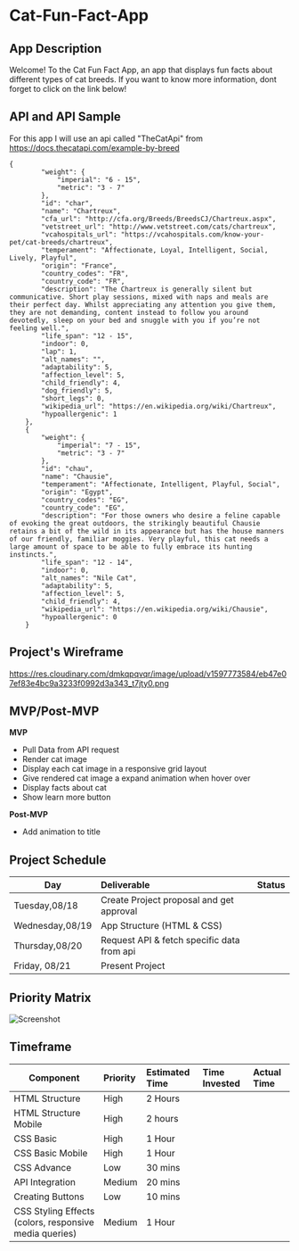 # Cat-Fun-Fact-App
## App Description
Welcome! To the Cat Fun Fact App, an app that displays fun facts about different types of cat breeds. If you want to know more information, dont forget to click on the link below! 
## API and API Sample
For this app I will use an api called "TheCatApi" from https://docs.thecatapi.com/example-by-breed
```
{
        "weight": {
            "imperial": "6 - 15",
            "metric": "3 - 7"
        },
        "id": "char",
        "name": "Chartreux",
        "cfa_url": "http://cfa.org/Breeds/BreedsCJ/Chartreux.aspx",
        "vetstreet_url": "http://www.vetstreet.com/cats/chartreux",
        "vcahospitals_url": "https://vcahospitals.com/know-your-pet/cat-breeds/chartreux",
        "temperament": "Affectionate, Loyal, Intelligent, Social, Lively, Playful",
        "origin": "France",
        "country_codes": "FR",
        "country_code": "FR",
        "description": "The Chartreux is generally silent but communicative. Short play sessions, mixed with naps and meals are their perfect day. Whilst appreciating any attention you give them, they are not demanding, content instead to follow you around devotedly, sleep on your bed and snuggle with you if you’re not feeling well.",
        "life_span": "12 - 15",
        "indoor": 0,
        "lap": 1,
        "alt_names": "",
        "adaptability": 5,
        "affection_level": 5,
        "child_friendly": 4,
        "dog_friendly": 5,
        "short_legs": 0,
        "wikipedia_url": "https://en.wikipedia.org/wiki/Chartreux",
        "hypoallergenic": 1
    },
    {
        "weight": {
            "imperial": "7 - 15",
            "metric": "3 - 7"
        },
        "id": "chau",
        "name": "Chausie",
        "temperament": "Affectionate, Intelligent, Playful, Social",
        "origin": "Egypt",
        "country_codes": "EG",
        "country_code": "EG",
        "description": "For those owners who desire a feline capable of evoking the great outdoors, the strikingly beautiful Chausie retains a bit of the wild in its appearance but has the house manners of our friendly, familiar moggies. Very playful, this cat needs a large amount of space to be able to fully embrace its hunting instincts.",
        "life_span": "12 - 14",
        "indoor": 0,
        "alt_names": "Nile Cat",
        "adaptability": 5,
        "affection_level": 5,
        "child_friendly": 4,
        "wikipedia_url": "https://en.wikipedia.org/wiki/Chausie",
        "hypoallergenic": 0
    }
 ```
    
## Project's Wireframe
https://res.cloudinary.com/dmkqpqvqr/image/upload/v1597773584/eb47e07ef83e4bc9a3233f0992d3a343_t7jty0.png
## MVP/Post-MVP
**MVP**
* Pull Data from API request
* Render cat image
* Display each cat image in a responsive grid layout
* Give rendered cat image a expand animation when hover over
* Display facts about cat
* Show learn more button 

**Post-MVP**
* Add animation to title
## Project Schedule
|       Day     |                Deliverable              |    Status   |
| --------------|:----------------------------------------|:------------|
|Tuesday,08/18  |Create Project proposal and get approval |             |
|Wednesday,08/19|App Structure (HTML & CSS)               |             |
|Thursday,08/20 |Request API & fetch specific data from api  |             |
|Friday, 08/21  |Present Project                          |             |
## Priority Matrix
![Screenshot](https://res.cloudinary.com/dmkqpqvqr/image/upload/v1597775854/IMG-1428_k4ee1b.jpg)
## Timeframe
|Component      |Priority     |Estimated Time     |Time Invested      |Actual Time      |
| --------------|:------------|:------------------|:------------------|:----------------|
|HTML Structure | High        | 2 Hours           |                   |                 |
|HTML Structure Mobile | High | 2 hours           |                   |                 |
|CSS Basic      | High        | 1 Hour            |                   |                 |
|CSS Basic Mobile | High      | 1 Hour            |                   |                 |
|CSS Advance    | Low         | 30 mins           |                   |                 |
|API Integration| Medium      | 20 mins           |                   |                 |
|Creating Buttons | Low       | 10 mins           |                   |                 |
|CSS Styling Effects (colors, responsive media queries) | Medium      |  1 Hour         |             |               |

